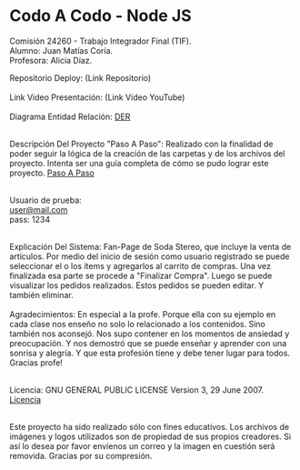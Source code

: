 # Codo A Codo - Node JS
Comisión 24260 - Trabajo Integrador Final (TIF).<br>
Alumno: Juan Matías Coria.<br>
Profesora: Alicia Díaz.

Repositorio Deploy: (Link Repositorio)<br><br>
Link Video Presentación: (Link Video YouTube)<br><br>
Diagrama Entidad Relación: 
[DER](./docs/DER%20(Diagrama%20Entidad%20Relación).jpg)<br><br>

Descripción Del Proyecto "Paso A Paso": Realizado con la finalidad de poder seguir la lógica de la creación de las carpetas y de los archivos del proyecto. Intenta ser una guía completa de cómo se pudo lograr este proyecto. [Paso A Paso](./docs/Paso%20A%20Paso.txt)<br><br>

Usuario de prueba:<br>
user@mail.com<br>
pass: 1234<br><br>

Explicación Del Sistema: Fan-Page de Soda Stereo, que incluye la venta de artículos. Por medio del inicio de sesión como usuario registrado se puede seleccionar el o los ítems y agregarlos al carrito de compras. Una vez finalizada esa parte se procede a "Finalizar Compra". Luego se puede visualizar los pedidos realizados. Estos pedidos se pueden editar. Y también eliminar.<br><br>
Agradecimientos: En especial a la profe. Porque ella con su ejemplo en cada clase nos enseño no solo lo relacionado a los contenidos. Sino  también nos aconsejó. Nos supo contener en los momentos de ansiedad y preocupación. Y nos demostró que se puede enseñar y aprender con una sonrisa y alegría. Y que esta profesión tiene y debe tener lugar para todos. Gracias profe!<br><br>

Licencia: GNU GENERAL PUBLIC LICENSE Version 3, 29 June 2007. [Licencia](./docs/LICENSE)<br><br>

Este proyecto ha sido realizado sólo con fines educativos. Los archivos de imágenes y logos utilizados son de propiedad de sus propios creadores. Si así lo desea por favor envíenos un correo y la imagen en cuestión será removida. Gracias por su compresión.